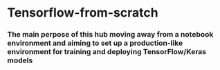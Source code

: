 # Tensorflow-from-scratch 
### The main perpose of this hub moving away from a notebook environment and aiming to set up a production-like environment for training and deploying TensorFlow/Keras models

